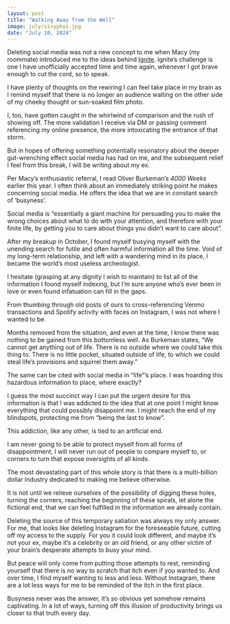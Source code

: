 ```yaml
---
layout: post
title: "Walking Away from the Well"
image: july/sisyphus.jpg
date: "July 10, 2024"
---
```


Deleting social media was not a new concept to me when Macy (my roommate) introduced me to the ideas behind [Ignite](https://www.getignite.org/). Ignite’s challenge is one I have unofficially accepted time and time again, whenever I got brave enough to cut the cord, so to speak.

I have plenty of thoughts on the rewiring I can feel take place in my brain as I remind myself that there is no longer an audience waiting on the other side of my cheeky thought or sun-soaked film photo.

I, too, have gotten caught in the whirlwind of comparison and the rush of showing off. The more validation I receive via DM or passing comment referencing my online presence, the more intoxicating the entrance of that storm.

But in hopes of offering something potentially resonatory about the deeper gut-wrenching effect social media has had on me, and the subsequent relief I feel from this break, I will be writing about my ex. 
 
Per Macy’s enthusiastic referral, I read Oliver Burkeman’s *4000 Weeks* earlier this year. I often think about an immediately striking point he makes concerning social media. He offers the idea that we are in constant search of ‘busyness’. 

Social media is “essentially a giant machine for persuading you to make the wrong choices about what to do with your attention, and therefore with your finite life, by getting you to care about things you didn’t want to care about”.

After my breakup in October, I found myself busying myself with the unending search for futile and often harmful information all the time. Void of my long-term relationship, and left with a wandering mind in its place, I became the world’s most useless archeologist. 

I hesitate (grasping at any dignity I wish to maintain) to list all of the information I found myself indexing, but I’m sure anyone who’s ever been in love or even found infatuation can fill in the gaps. 

From thumbing through old posts of ours to cross-referencing Venmo transactions and Spotify activity with faces on Instagram, I was not where I wanted to be. 

Months removed from the situation, and even at the time, I know there was nothing to be gained from this bottomless well. As Burkeman states, “We cannot get anything out of life. There is no outside where we could take this thing to. There is no little pocket, situated outside of life, to which we could steal life’s provisions and squirrel them away.”

The same can be cited with social media in “life”’s place. I was hoarding this hazardous information to place, where exactly?

I guess the most succinct way I can put the urgent desire for this information is that I was addicted to the idea that at one point I might know everything that could possibly disappoint me. I might reach the end of my blindspots, protecting me from “being the last to know”.

This addiction, like any other, is tied to an artificial end. 

I am never going to be able to protect myself from all forms of disappointment, I will never run out of people to compare myself to, or corners to turn that expose oversights of all kinds. 

The most devastating part of this whole story is that there is a multi-billion dollar industry dedicated to making me believe otherwise.

It is not until we relieve ourselves of the possibility of digging these holes, turning the corners, reaching the beginning of these spirals, let alone the fictional end, that we can feel fulfilled in the information we already contain.

Deleting the source of this temporary satiation was always my only answer. For me, that looks like deleting Instagram for the foreseeable future, cutting off my access to the supply. For you it could look different, and maybe it’s not your ex, maybe it’s a celebrity or an old friend, or any other victim of your brain’s desperate attempts to busy your mind.

But peace will only come from putting those attempts to rest, reminding yourself that there is no way to scratch that itch even if you wanted to. And over time, I find myself wanting to less and less. Without Instagram, there are a lot less ways for me to be reminded of the itch in the first place.

Busyness never was the answer, it’s so obvious yet somehow remains captivating. In a lot of ways, turning off this illusion of productivity brings us closer to that truth every day.
